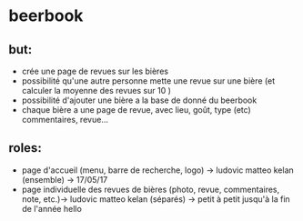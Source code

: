 # beerbook

## but:

* crée une page de revues sur les bières
* possibilité qu'une autre personne mette une revue sur une bière (et calculer la moyenne des revues sur 10 )
* possibilité d'ajouter une bière a la base de donné du beerbook
* chaque bière a une page de revue, avec lieu, goût, type (etc) commentaires, revue...

## roles:

* page d'accueil (menu, barre de recherche, logo) -> ludovic matteo kelan (ensemble) -> 17/05/17
* page individuelle des revues de bières (photo, revue, commentaires, note, etc.)-> ludovic matteo kelan (séparés) -> petit à petit jusqu'à la fin de l'année
hello